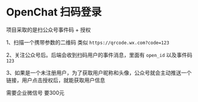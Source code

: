 # OpenChat 扫码登录

项目采取的是扫公众号事件码 + 授权

1、扫描一个携带参数的二维码 类似 `https://qrcode.wx.com?code=123`

2、关注公众号后。后端会收到扫码用户的事件消息，里面有 `open_id` 以及事件码 `123`

3、如果是一个未注册用户，为了获取用户昵称和头像，公众号就会主动推送一个链接，用户点击授权后，就能获取用户信息



需要企业微信号 要300元